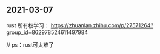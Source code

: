 ## 2021-03-07
rust 所有权学习：
https://zhuanlan.zhihu.com/p/27571264?group_id=862978524611497984

// ps：rust可太难了